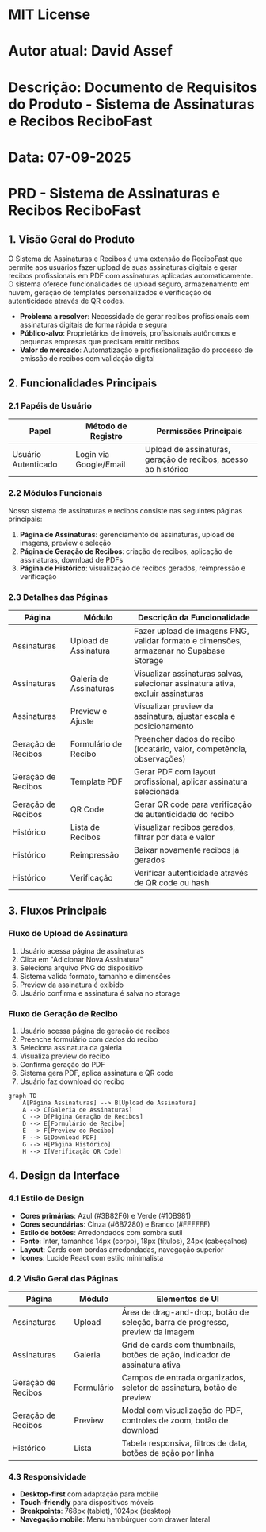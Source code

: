 # MIT License
# Autor atual: David Assef
# Descrição: Documento de Requisitos do Produto - Sistema de Assinaturas e Recibos ReciboFast
# Data: 07-09-2025

# PRD - Sistema de Assinaturas e Recibos ReciboFast

## 1. Visão Geral do Produto

O Sistema de Assinaturas e Recibos é uma extensão do ReciboFast que permite aos usuários fazer upload de suas assinaturas digitais e gerar recibos profissionais em PDF com assinaturas aplicadas automaticamente. O sistema oferece funcionalidades de upload seguro, armazenamento em nuvem, geração de templates personalizados e verificação de autenticidade através de QR codes.

- **Problema a resolver**: Necessidade de gerar recibos profissionais com assinaturas digitais de forma rápida e segura
- **Público-alvo**: Proprietários de imóveis, profissionais autônomos e pequenas empresas que precisam emitir recibos
- **Valor de mercado**: Automatização e profissionalização do processo de emissão de recibos com validação digital

## 2. Funcionalidades Principais

### 2.1 Papéis de Usuário

| Papel | Método de Registro | Permissões Principais |
|-------|-------------------|----------------------|
| Usuário Autenticado | Login via Google/Email | Upload de assinaturas, geração de recibos, acesso ao histórico |

### 2.2 Módulos Funcionais

Nosso sistema de assinaturas e recibos consiste nas seguintes páginas principais:

1. **Página de Assinaturas**: gerenciamento de assinaturas, upload de imagens, preview e seleção
2. **Página de Geração de Recibos**: criação de recibos, aplicação de assinaturas, download de PDFs
3. **Página de Histórico**: visualização de recibos gerados, reimpressão e verificação

### 2.3 Detalhes das Páginas

| Página | Módulo | Descrição da Funcionalidade |
|--------|--------|--------------------------|
| Assinaturas | Upload de Assinatura | Fazer upload de imagens PNG, validar formato e dimensões, armazenar no Supabase Storage |
| Assinaturas | Galeria de Assinaturas | Visualizar assinaturas salvas, selecionar assinatura ativa, excluir assinaturas |
| Assinaturas | Preview e Ajuste | Visualizar preview da assinatura, ajustar escala e posicionamento |
| Geração de Recibos | Formulário de Recibo | Preencher dados do recibo (locatário, valor, competência, observações) |
| Geração de Recibos | Template PDF | Gerar PDF com layout profissional, aplicar assinatura selecionada |
| Geração de Recibos | QR Code | Gerar QR code para verificação de autenticidade do recibo |
| Histórico | Lista de Recibos | Visualizar recibos gerados, filtrar por data e valor |
| Histórico | Reimpressão | Baixar novamente recibos já gerados |
| Histórico | Verificação | Verificar autenticidade através de QR code ou hash |

## 3. Fluxos Principais

### Fluxo de Upload de Assinatura
1. Usuário acessa página de assinaturas
2. Clica em "Adicionar Nova Assinatura"
3. Seleciona arquivo PNG do dispositivo
4. Sistema valida formato, tamanho e dimensões
5. Preview da assinatura é exibido
6. Usuário confirma e assinatura é salva no storage

### Fluxo de Geração de Recibo
1. Usuário acessa página de geração de recibos
2. Preenche formulário com dados do recibo
3. Seleciona assinatura da galeria
4. Visualiza preview do recibo
5. Confirma geração do PDF
6. Sistema gera PDF, aplica assinatura e QR code
7. Usuário faz download do recibo

```mermaid
graph TD
    A[Página Assinaturas] --> B[Upload de Assinatura]
    A --> C[Galeria de Assinaturas]
    C --> D[Página Geração de Recibos]
    D --> E[Formulário de Recibo]
    E --> F[Preview do Recibo]
    F --> G[Download PDF]
    G --> H[Página Histórico]
    H --> I[Verificação QR Code]
```

## 4. Design da Interface

### 4.1 Estilo de Design
- **Cores primárias**: Azul (#3B82F6) e Verde (#10B981)
- **Cores secundárias**: Cinza (#6B7280) e Branco (#FFFFFF)
- **Estilo de botões**: Arredondados com sombra sutil
- **Fonte**: Inter, tamanhos 14px (corpo), 18px (títulos), 24px (cabeçalhos)
- **Layout**: Cards com bordas arredondadas, navegação superior
- **Ícones**: Lucide React com estilo minimalista

### 4.2 Visão Geral das Páginas

| Página | Módulo | Elementos de UI |
|--------|--------|-----------------|
| Assinaturas | Upload | Área de drag-and-drop, botão de seleção, barra de progresso, preview da imagem |
| Assinaturas | Galeria | Grid de cards com thumbnails, botões de ação, indicador de assinatura ativa |
| Geração de Recibos | Formulário | Campos de entrada organizados, seletor de assinatura, botão de preview |
| Geração de Recibos | Preview | Modal com visualização do PDF, controles de zoom, botão de download |
| Histórico | Lista | Tabela responsiva, filtros de data, botões de ação por linha |

### 4.3 Responsividade
- **Desktop-first** com adaptação para mobile
- **Touch-friendly** para dispositivos móveis
- **Breakpoints**: 768px (tablet), 1024px (desktop)
- **Navegação mobile**: Menu hambúrguer com drawer lateral
